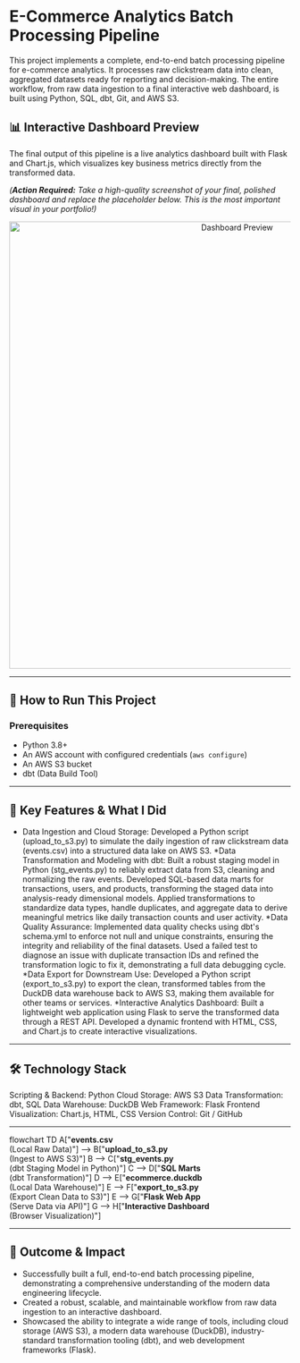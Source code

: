 # E-Commerce Analytics Batch Processing Pipeline

This project implements a complete, end-to-end batch processing pipeline for e-commerce analytics. It processes raw clickstream data into clean, aggregated datasets ready for reporting and decision-making. The entire workflow, from raw data ingestion to a final interactive web dashboard, is built using Python, SQL, dbt, Git, and AWS S3.

## 📊 Interactive Dashboard Preview

The final output of this pipeline is a live analytics dashboard built with Flask and Chart.js, which visualizes key business metrics directly from the transformed data.

*(**Action Required:** Take a high-quality screenshot of your final, polished dashboard and replace the placeholder below. This is the most important visual in your portfolio!)*

<p align="center">
  <img src="YOUR_SCREENSHOT_URL_HERE" alt="Dashboard Preview" width="800"/>
</p>

---

## 🚀 How to Run This Project

### Prerequisites
*   Python 3.8+
*   An AWS account with configured credentials (`aws configure`)
*   An AWS S3 bucket
*   dbt (Data Build Tool)

---

## 📌 Key Features & What I Did
* Data Ingestion and Cloud Storage:
Developed a Python script (upload_to_s3.py) to simulate the daily ingestion of raw clickstream data (events.csv) into a structured data lake on AWS S3.
*Data Transformation and Modeling with dbt:
Built a robust staging model in Python (stg_events.py) to reliably extract data from S3, cleaning and normalizing the raw events.
Developed SQL-based data marts for transactions, users, and products, transforming the staged data into analysis-ready dimensional models.
Applied transformations to standardize data types, handle duplicates, and aggregate data to derive meaningful metrics like daily transaction counts and user activity.
*Data Quality Assurance:
Implemented data quality checks using dbt's schema.yml to enforce not null and unique constraints, ensuring the integrity and reliability of the final datasets.
Used a failed test to diagnose an issue with duplicate transaction IDs and refined the transformation logic to fix it, demonstrating a full data debugging cycle.
*Data Export for Downstream Use:
Developed a Python script (export_to_s3.py) to export the clean, transformed tables from the DuckDB data warehouse back to AWS S3, making them available for other teams or services.
*Interactive Analytics Dashboard:
Built a lightweight web application using Flask to serve the transformed data through a REST API.
Developed a dynamic frontend with HTML, CSS, and Chart.js to create interactive visualizations.

---
## 🛠️ Technology Stack
Scripting & Backend: Python
Cloud Storage: AWS S3
Data Transformation: dbt, SQL
Data Warehouse: DuckDB
Web Framework: Flask
Frontend Visualization: Chart.js, HTML, CSS
Version Control: Git / GitHub

---

flowchart TD
    A["<b>events.csv</b><br/>(Local Raw Data)"] --> B["<b>upload_to_s3.py</b><br/>(Ingest to AWS S3)"]
    B --> C["<b>stg_events.py</b><br/>(dbt Staging Model in Python)"]
    C --> D["<b>SQL Marts</b><br/>(dbt Transformation)"]
    D --> E["<b>ecommerce.duckdb</b><br/>(Local Data Warehouse)"]
    E --> F["<b>export_to_s3.py</b><br/>(Export Clean Data to S3)"]
    E --> G["<b>Flask Web App</b><br/>(Serve Data via API)"]
    G --> H["<b>Interactive Dashboard</b><br/>(Browser Visualization)"]

---
## 🚀 Outcome & Impact
* Successfully built a full, end-to-end batch processing pipeline, demonstrating a comprehensive understanding of the modern data engineering lifecycle.
* Created a robust, scalable, and maintainable workflow from raw data ingestion to an interactive dashboard.
* Showcased the ability to integrate a wide range of tools, including cloud storage (AWS S3), a modern data warehouse (DuckDB), industry-standard transformation tooling (dbt), and web development frameworks (Flask).







